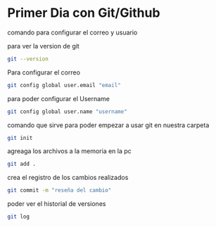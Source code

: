 # Primer Dia con Git/Github
comando para configurar el correo y usuario

para ver la version de git
```bash
git --version
```

Para configurar el correo
```bash
git config global user.email "email"
```

para poder configurar el Username

```bash
git config global user.name "username"
```
comando que sirve para poder empezar a usar git en nuestra carpeta

```bash
git init
```
agreaga los archivos a la memoria en la pc

```bash
git add .
```
crea el registro de los cambios realizados

```bash
git commit -m "reseña del cambio"
```

poder ver el historial de versiones

```bash
git log
```

